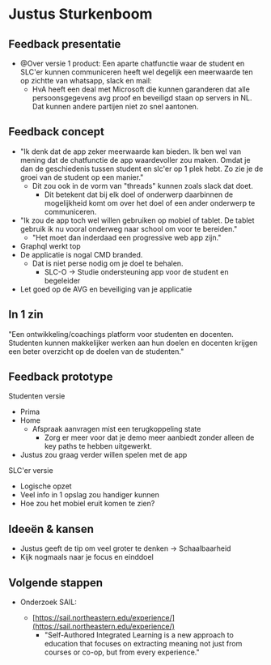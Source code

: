 # Justus Sturkenboom

## Feedback presentatie

* @Over versie 1 product: Een aparte chatfunctie waar de student en SLC'er kunnen communiceren heeft wel degelijk een meerwaarde ten op zichtte van whatsapp, slack en mail:
  * HvA heeft een deal met Microsoft die kunnen garanderen dat alle persoonsgegevens avg proof en beveiligd staan op servers in NL. Dat kunnen andere partijen niet zo snel aantonen.

## Feedback  concept

* "Ik denk dat de app zeker meerwaarde kan bieden. Ik ben wel van mening dat de chatfunctie de app waardevoller zou maken. Omdat je dan de geschiedenis tussen student en slc'er op 1 plek hebt. Zo zie je de groei van de student op een manier."
  * Dit zou ook in de vorm van "threads" kunnen zoals slack dat doet.
    * Dit betekent dat bij elk doel of onderwerp daarbinnen de mogelijkheid komt om over het doel of een ander onderwerp te communiceren.
* "Ik zou de app toch wel willen gebruiken op mobiel of tablet. De tablet gebruik ik nu vooral onderweg naar school om voor te bereiden."
  * "Het moet dan inderdaad een progressive web app zijn."
* Graphql werkt top
* De applicatie is nogal CMD branded.
  * Dat is niet perse nodig om je doel te behalen.
    * SLC-O -&gt; Studie ondersteuning app voor de student en begeleider
* Let goed op de AVG en beveiliging van je applicatie

## In 1 zin

"Een ontwikkeling/coachings platform voor studenten en docenten. Studenten kunnen makkelijker werken aan hun doelen en docenten krijgen een beter overzicht op de doelen van de studenten."

## Feedback prototype

Studenten versie

* Prima
* Home
  * Afspraak aanvragen mist een terugkoppeling state
    * Zorg er meer voor dat je demo meer aanbiedt zonder alleen de key paths te hebben uitgewerkt.
* Justus zou graag verder willen spelen met de app

SLC'er versie

* Logische opzet
* Veel info in 1 opslag zou handiger kunnen
* Hoe zou het mobiel eruit komen te zien?

## Ideeën & kansen

* Justus geeft de tip om veel groter te denken -&gt; Schaalbaarheid
* Kijk nogmaals naar je focus en einddoel

## Volgende stappen

* Onderzoek SAIL:

  * [https://sail.northeastern.edu/experience/](https://sail.northeastern.edu/experience/)
    * "Self-Authored Integrated Learning is a new approach to education that focuses on extracting meaning not just from courses or co-op, but from every experience."

